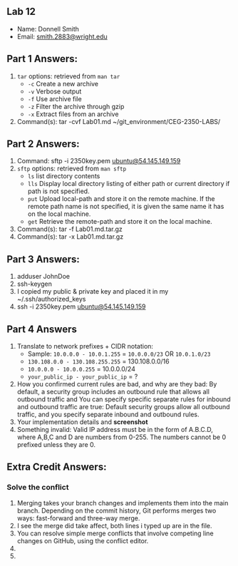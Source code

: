 ## Lab 12

- Name: Donnell Smith
- Email: smith.2883@wright.edu

## Part 1 Answers:

1. `tar` options: retrieved from `man tar`
   - `-c` Create a new archive
   - `-v` Verbose output 
   - `-f` Use archive file
   - `-z` Filter the archive through gzip
   - `-x` Extract files from an archive
2. Command(s): tar -cvf Lab01.md ~/git_environment/CEG-2350-LABS/

## Part 2 Answers:

1. Command: sftp -i 2350key.pem ubuntu@54.145.149.159
2. `sftp` options: retrieved from `man sftp`
   - `ls` list directory contents
   - `lls` Display local directory listing of either path or current directory if path is not specified.
   - `put` Upload local-path and store it on the remote machine. If the remote path name is not specified, it is given the same name it has on the local machine. 
   - `get` Retrieve the remote-path and store it on the local machine.
3. Command(s): tar -f Lab01.md.tar.gz
4. Command(s): tar -x Lab01.md.tar.gz

## Part 3 Answers:

1. adduser JohnDoe
2. ssh-keygen 
3. I copied my public & private key and placed it in my ~/.ssh/authorized_keys
4. ssh -i 2350key.pem ubuntu@54.145.149.159

## Part 4 Answers

1. Translate to network prefixes + CIDR notation:
   - Sample: `10.0.0.0 - 10.0.1.255` = `10.0.0.0/23` OR `10.0.1.0/23`
   - `130.108.0.0 - 130.108.255.255` = 130.108.0.0/16
   - `10.0.0.0 - 10.0.0.255` = 10.0.0.0/24
   - `your_public_ip - your_public_ip` = ?
2. How you confirmed current rules are bad, and why are they bad: By default, a security group includes an outbound rule that allows all outbound traffic and You can specify specific separate rules for inbound and outbound traffic are true: Default security groups allow all outbound traffic, and you specify separate inbound and outbound rules.
3. Your implementation details and **screenshot**
4. Something invalid: Valid IP address must be in the form of A.B.C.D, where A,B,C and D are numbers from 0-255. The numbers cannot be 0 prefixed unless they are 0.

## Extra Credit Answers:

### Solve the conflict

1. Merging takes your branch changes and implements them into the main branch. Depending on the commit history, Git performs merges two ways: fast-forward and three-way merge.
2. I see the merge did take affect, both lines i typed up are in the file.
3. You can resolve simple merge conflicts that involve competing line changes on GitHub, using the conflict editor.
4.
5.
